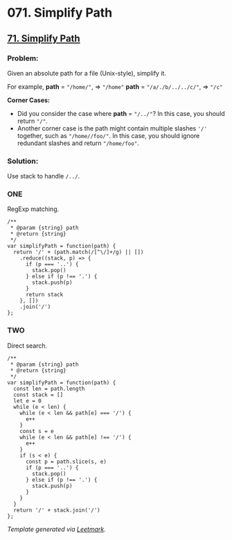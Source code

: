# 071. Simplify Path

## [71. Simplify Path](https://leetcode.com/problems/simplify-path/description/)

### Problem:

Given an absolute path for a file (Unix-style), simplify it.

For example, **path** = `"/home/"`, => `"/home"` **path** = `"/a/./b/../../c/"`, => `"/c"`

**Corner Cases:**

- Did you consider the case where **path** = `"/../"`? In this case, you should return `"/"`.
- Another corner case is the path might contain multiple slashes `'/'` together, such as `"/home//foo/"`. In this case, you should ignore redundant slashes and return `"/home/foo"`.

### Solution:

Use stack to handle `/../`.

### ONE

RegExp matching.

```
/**
 * @param {string} path
 * @return {string}
 */
var simplifyPath = function(path) {
  return '/' + (path.match(/[^\/]+/g) || [])
    .reduce((stack, p) => {
      if (p === '..') {
        stack.pop()
      } else if (p !== '.') {
        stack.push(p)
      }
      return stack
    }, [])
    .join('/')
};
```

### TWO

Direct search.

```
/**
 * @param {string} path
 * @return {string}
 */
var simplifyPath = function(path) {
  const len = path.length
  const stack = []
  let e = 0
  while (e < len) {
    while (e < len && path[e] === '/') {
      e++
    }
    const s = e
    while (e < len && path[e] !== '/') {
      e++
    }
    if (s < e) {
      const p = path.slice(s, e)
      if (p === '..') {
        stack.pop()
      } else if (p !== '.') {
        stack.push(p)
      }
    }
  }
  return '/' + stack.join('/')
};
```

_Template generated via [Leetmark](https://github.com/crimx/crx-leetmark)._
